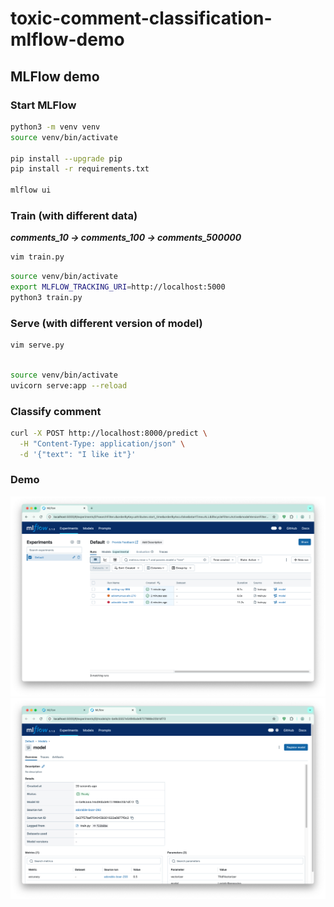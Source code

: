 # toxic-comment-classification-mlflow-demo

## MLFlow demo

### Start MLFlow

```sh
python3 -m venv venv
source venv/bin/activate

pip install --upgrade pip
pip install -r requirements.txt

mlflow ui
```

### Train (with different data)

***comments_10 -> comments_100 -> comments_500000***

```sh
vim train.py
```

```sh
source venv/bin/activate
export MLFLOW_TRACKING_URI=http://localhost:5000
python3 train.py
```

### Serve (with different version of model)

```sh
vim serve.py
```

```sh

source venv/bin/activate
uvicorn serve:app --reload
```

### Classify comment

```sh
curl -X POST http://localhost:8000/predict \
  -H "Content-Type: application/json" \
  -d '{"text": "I like it"}'
```

### Demo

![runs](data/runs.png)
![Model](data/model.png)
